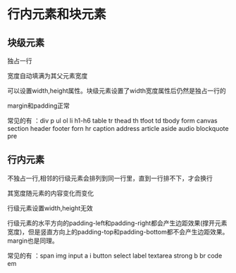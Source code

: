 # 行内元素和块元素

## 块级元素

独占一行

宽度自动填满为其父元素宽度

可以设置width,height属性。块级元素设置了width宽度属性后仍然是独占一行的

margin和padding正常

常见的有 ：div p ul ol li h1-h6 table tr thead th tfoot td tbody form canvas section header footer forn hr caption address article aside audio blockquote pre

## 行内元素

不独占一行,相邻的行级元素会排列到同一行里，直到一行排不下，才会换行  

其宽度随元素的内容变化而变化

行级元素设置width,height无效

行级元素的水平方向的padding-left和padding-right都会产生边距效果(撑开元素宽度)，但是竖直方向上的padding-top和padding-bottom都不会产生边距效果。margin也是同理。

常见的有 ：span img input a i button select label textarea strong b br code em
